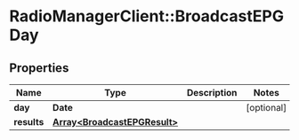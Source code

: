 # RadioManagerClient::BroadcastEPGDay

## Properties
Name | Type | Description | Notes
------------ | ------------- | ------------- | -------------
**day** | **Date** |  | [optional] 
**results** | [**Array&lt;BroadcastEPGResult&gt;**](BroadcastEPGResult.md) |  | 


